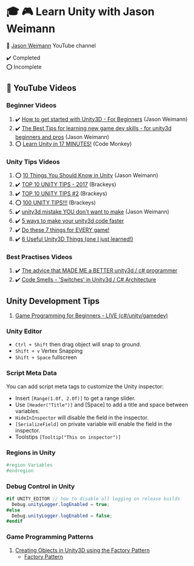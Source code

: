 # :mortar_board: :video_game: Learn Unity with Jason Weimann

:link: [Jason Weimann](https://www.youtube.com/c/Unity3dCollege) YouTube channel

:heavy_check_mark: Completed  
:o: Incomplete

## :beginner: YouTube Videos

### Beginner Videos

1. :heavy_check_mark: [How to get started with Unity3D - For Beginners](https://www.youtube.com/watch?v=XDAYS-qYe6Y) (Jason Weimann)
2. :heavy_check_mark: [The Best Tips for learning new game dev skills - for unity3d beginners and pros](https://www.youtube.com/watch?v=v7WY_w5B3mc&t=6s) (Jason Weimann)
3. :o: [Learn Unity in 17 MINUTES!](https://www.youtube.com/watch?v=E6A4WvsDeLE&t=1s) (Code Monkey)

### Unity Tips Videos

1. :o: [10 Things You Should Know in Unity](https://www.youtube.com/watch?v=XN4tHXvB6D8) (Jason Weimann)
2. :heavy_check_mark: [TOP 10 UNITY TIPS - 2017](https://www.youtube.com/watch?v=JDVuTBHnGWw&t=2s) (Brackeys)
3. :heavy_check_mark: [TOP 10 UNITY TIPS #2](https://www.youtube.com/watch?v=IHeMmFxvmkY) (Brackeys)
4. :o: [100 UNITY TIPS!!!](https://www.youtube.com/watch?v=thA3zv0IoUM&t=6s) (Brackeys)
5. :heavy_check_mark: [unity3d mistake YOU don't want to make](https://www.youtube.com/watch?v=rHRjsQOR11w) (Jason Weimann)
6. :heavy_check_mark: [5 ways to make your unity3d code faster](https://www.youtube.com/watch?v=KErkmxbkBs8&t=3s)
7. :heavy_check_mark: [Do these 7 things for EVERY game!](https://www.youtube.com/watch?v=1f4mkY8jUdY)
8. :heavy_check_mark: [6 Useful Unity3D Things (one I just learned!)](https://www.youtube.com/watch?v=KRq0-0KY6bU&t=1s)

### Best Practises Videos

1. :heavy_check_mark: [The advice that MADE ME a BETTER unity3d / c# programmer](https://www.youtube.com/watch?v=Uix9D-J2vQQ)
2. :heavy_check_mark: [Code Smells - 'Switches' in Unity3d / C# Architecture](https://www.youtube.com/watch?v=nqAHJmpWLBg)

## Unity Development Tips

1. [Game Programming for Beginners - LIVE (c#/unity/gamedev)](https://www.youtube.com/watch?v=qtHzLbNxZ0E)

### Unity Editor

- `Ctrl + Shift` then drag object will snap to ground.
- `Shift + v` Vertex Snapping
- `Shift + Space` fullscreen

### Script Meta Data

You can add script meta tags to customize the Unity inspector:

- Insert `[Range(1.0f, 2.0f)]` to get a range slider.
- Use `[Header("Title")]` and [Space] to add a title and space between variables.
- `HideInInspector` will disable the field in the inspector.
- `[SerializeField]` on private variable will enable the field in the inspector.
- Toolstips `[Tooltip("This on inspector")]`

### Regions in Unity

```csharp
#region Variables
#endregion
```

### Debug Control in Unity

```csharp
#if UNITY_EDITOR // how to disable all logging on release builds
  Debug.unityLogger.logEnabled = true;
#else
  Debug.unityLogger.logEnabled = false;
#endif
```

### Game Programming Patterns

1. [Creating Objects in Unity3D using the Factory Pattern](https://www.youtube.com/watch?v=FGVkio4bnPQ)
   - [Factory Pattern](https://en.wikipedia.org/wiki/Factory_(object-oriented_programming))
